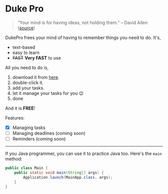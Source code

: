 # Duke Pro 

> “Your mind is for having ideas, not holding them.” – David Allen ([source](https://dansilvestre.com/productivity-quotes))

DukePro frees your mind of having to remember things you need to do. It's,

- text-based
- easy to learn
- ~~FAST~~ **Very FAST** to use

All you need to do is,

1. download it from [here](https://nus-cs2103-ay2324s1.github.io/website/schedule/week4/project.html).
2. double-click it.
3. add your tasks.
4. let it manage your tasks for you 😉
5. done

And it is **FREE**!

Features:

- [x] Managing tasks
- [ ] Managing deadlines (coming soon)
- [ ] Reminders (coming soon)

------------------------------------------------------------------------------------------

If you Java programmer, you can use it to practice Java too. Here's the ``main`` method:

```java
public class Main {
    public static void main(String[] args) {
        Application.launch(MainApp.class, args);
    }
}
```
